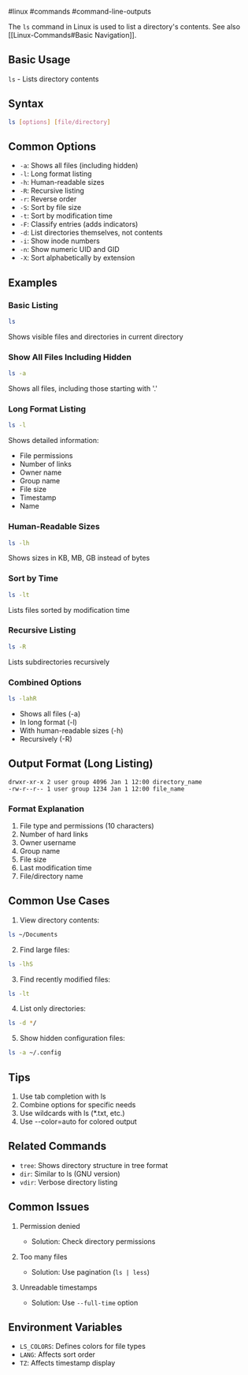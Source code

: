#linux #commands #command-line-outputs 

The `ls` command in Linux is used to list a directory's contents. See also [[Linux-Commands#Basic Navigation]].
## Basic Usage
`ls` - Lists directory contents

## Syntax
```bash
ls [options] [file/directory]
```

## Common Options
- `-a`: Shows all files (including hidden)
- `-l`: Long format listing
- `-h`: Human-readable sizes
- `-R`: Recursive listing
- `-r`: Reverse order
- `-S`: Sort by file size
- `-t`: Sort by modification time
- `-F`: Classify entries (adds indicators)
- `-d`: List directories themselves, not contents
- `-i`: Show inode numbers
- `-n`: Show numeric UID and GID
- `-X`: Sort alphabetically by extension

## Examples

### Basic Listing
```bash
ls
```
Shows visible files and directories in current directory

### Show All Files Including Hidden
```bash
ls -a
```
Shows all files, including those starting with '.'

### Long Format Listing
```bash
ls -l
```
Shows detailed information:
- File permissions
- Number of links
- Owner name
- Group name
- File size
- Timestamp
- Name

### Human-Readable Sizes
```bash
ls -lh
```
Shows sizes in KB, MB, GB instead of bytes

### Sort by Time
```bash
ls -lt
```
Lists files sorted by modification time

### Recursive Listing
```bash
ls -R
```
Lists subdirectories recursively

### Combined Options
```bash
ls -lahR
```
- Shows all files (-a)
- In long format (-l)
- With human-readable sizes (-h)
- Recursively (-R)

## Output Format (Long Listing)
```
drwxr-xr-x 2 user group 4096 Jan 1 12:00 directory_name
-rw-r--r-- 1 user group 1234 Jan 1 12:00 file_name
```

### Format Explanation
1. File type and permissions (10 characters)
2. Number of hard links
3. Owner username
4. Group name
5. File size
6. Last modification time
7. File/directory name

## Common Use Cases
1. View directory contents:
```bash
ls ~/Documents
```

2. Find large files:
```bash
ls -lhS
```

3. Find recently modified files:
```bash
ls -lt
```

4. List only directories:
```bash
ls -d */
```

5. Show hidden configuration files:
```bash
ls -a ~/.config
```

## Tips
1. Use tab completion with ls
2. Combine options for specific needs
3. Use wildcards with ls (*.txt, etc.)
4. Use --color=auto for colored output

## Related Commands
- `tree`: Shows directory structure in tree format
- `dir`: Similar to ls (GNU version)
- `vdir`: Verbose directory listing

## Common Issues
1. Permission denied
   - Solution: Check directory permissions
   
2. Too many files
   - Solution: Use pagination (`ls | less`)

3. Unreadable timestamps
   - Solution: Use `--full-time` option

## Environment Variables
- `LS_COLORS`: Defines colors for file types
- `LANG`: Affects sort order
- `TZ`: Affects timestamp display